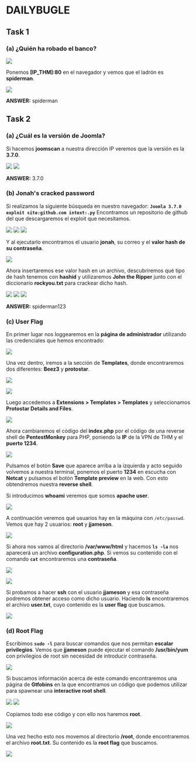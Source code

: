 # DAILYBUGLE

## Task 1
### (a) ¿Quién ha robado el banco?
![](/Task1/nmap.png) 

Ponemos **[IP_THM]:80** en el navegador y vemos que el ladrón es **spiderman**.

![](./Task1/spiderman.png) 

**ANSWER:** spiderman

## Task 2
### (a) ¿Cuál es la versión de Joomla?
Si hacemos **joomscan** a nuestra dirección IP veremos que la versión es la **3.7.0**.

![](./Task2/joomscan_1.png) 
![](./Task2/joomscan_2.png) 

**ANSWER:** 3.7.0

### (b) Jonah's cracked password
Si realizamos la siguiente búsqueda en nuestro navegador:
**`Joomla 3.7.0 exploit site:github.com intext:.py`**
Encontramos un repositorio de github del que descargaremos el exploit que necesitamos.

![](./Task2/joomla_exploit_1.png) 
![](./Task2/joomla_exploit_2.png) 
![](./Task2/joomla_exploit_3.png) 

Y al ejecutarlo encontramos el usuario **jonah**, su correo y el **valor hash de su contraseña**.

![](./Task2/joomla_exploit_4.png) 

Ahora insertaremos ese valor hash en un archivo, descubriremos qué tipo de hash tenemos con **hashid** y utilizaremos **John the Ripper** junto con el diccionario **rockyou.txt** para crackear dicho hash.

![](./Task2/crack_hash_1.png) 
![](./Task2/crack_hash_2.png) 
![](./Task2/crack_hash_3.png) 

**ANSWER:** spiderman123

### (c) User Flag
En primer lugar nos loggearemos en la **página de administrador** utilizando las credenciales que hemos encontrado:

![](./Task2/joomla_login.png) 

Una vez dentro, iremos a la sección de **Templates**, donde encontraremos dos diferentes: **Beez3** y **protostar**.

![](./Task2/templates_1.png) 

![](./Task2/templates_2.png) 

Luego accedemos a **Extensions > Templates > Templates** y seleccionamos **Protostar Details and Files**.

![](./Task2/protostar_1.png) 

Ahora cambiaremos el código del **index.php** por el código de una reverse shell de **PentestMonkey** para PHP, poniendo la **IP** de la VPN de THM y el **puerto 1234**. 

![](./Task2/pentestmonkey.png) 

Pulsamos el botón **Save** que aparece arriba a la izquierda y acto seguido volvemos a nuestra terminal, ponemos el puerto **1234** en escucha con **Netcat** y pulsamos el botón **Template preview** en la web. Con esto obtendremos nuestra **reverse shell**.

Si introducimos **whoami** veremos que somos **apache user**.

![](./Task2/reverse_shell.png) 

A continuación veremos qué usuarios hay en la máquina con `/etc/passwd`. Vemos que hay 2 usuarios: **root** y **jjameson**.

![](./Task2/users.png) 

Si ahora nos vamos al directorio  **/var/www/html** y hacemos **`ls -la`** nos aparecerá un archivo **configuration.php**. Si vemos su contenido con el comando **`cat`** encontraremos una **contraseña**.

![](./Task2/configuration_1.png) 

![](./Task2/password_in_configuration.png) 

Si probamos a hacer **ssh** con el usuario **jjameson** y esa contraseña podremos obtener acceso como dicho usuario. Haciendo **ls** encontraremos el archivo **user.txt**, cuyo contenido es la **user flag** que buscamos.

![](./Task2/user_flag.png) 

### (d) Root Flag
Escribimos **`sudo -l`** para buscar comandos que nos permitan **escalar privilegios**. Vemos que **jjameson** puede ejecutar el comando **/usr/bin/yum** con privilegios de root sin necesidad de introducir contraseña.

![](./Task2/usr_bin_yum.png) 

Si buscamos información acerca de este comando encontraremos una página de **Gtfobins** en la que encontramos un código que podemos utilizar para spawnear una **interactive root shell**.

![](./Task2/GTFobins.png) 
![](./Task2/int_root_sh.png) 

Copiamos todo ese código y con ello nos haremos **root**.

![](./Task2/root.png) 

Una vez hecho esto nos movemos al directorio **/root**, donde encontraremos el archivo **root.txt**. Su contenido es la **root flag** que buscamos.

![](./Task2/root_flag.png) 

























